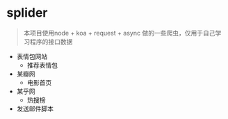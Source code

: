# splider

>本项目使用node + koa + request + async 做的一些爬虫，仅用于自己学习程序的接口数据

- 表情包网站
  - 推荐表情包
- 某瓣网
  - 电影首页
- 某乎网
  - 热搜榜
- 发送邮件脚本
